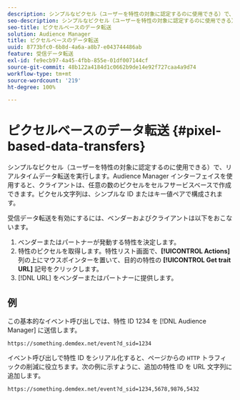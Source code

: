 ```yaml
---
description: シンプルなピクセル（ユーザーを特性の対象に認定するのに使用できる）で、リアルタイムデータ転送を実行します。Audience Manager インターフェイスを使用すると、クライアントは、任意の数のピクセルをセルフサービスベースで作成できます。ピクセル文字列は、シンプルな ID またはキー値ペアで構成されます。
seo-description: シンプルなピクセル（ユーザーを特性の対象に認定するのに使用できる）で、リアルタイムデータ転送を実行します。Audience Manager インターフェイスを使用すると、クライアントは、任意の数のピクセルをセルフサービスベースで作成できます。ピクセル文字列は、シンプルな ID またはキー値ペアで構成されます。
seo-title: ピクセルベースのデータ転送
solution: Audience Manager
title: ピクセルベースのデータ転送
uuid: 8773bfc0-6b8d-4a6a-a8b7-e043744486ab
feature: 受信データ転送
exl-id: fe9ecb97-4a45-4fbb-855e-01df007144cf
source-git-commit: 48b122a4184d1c0662b9de14e92f727caa4a9d74
workflow-type: tm+mt
source-wordcount: '219'
ht-degree: 100%

---
```


# ピクセルベースのデータ転送 {#pixel-based-data-transfers}

シンプルなピクセル（ユーザーを特性の対象に認定するのに使用できる）で、リアルタイムデータ転送を実行します。Audience Manager インターフェイスを使用すると、クライアントは、任意の数のピクセルをセルフサービスベースで作成できます。ピクセル文字列は、シンプルな ID またはキー値ペアで構成されます。

<!-- c_rt_inbound_pixel_transfers.xml -->

受信データ転送を有効にするには、ベンダーおよびクライアントは以下をおこないます。

1. ベンダーまたはパートナーが発動する特性を決定します。
1. 特性のピクセルを取得します。特性リスト画面で、**[!UICONTROL Actions]** 列の上にマウスポインターを置いて、目的の特性の **[!UICONTROL Get trait URL]** 記号をクリックします。
1. [!DNL URL] をベンダーまたはパートナーに提供します。

## 例

この基本的なイベント呼び出しでは、特性 ID 1234 を [!DNL Audience Manager] に送信します。

```
https://something.demdex.net/event?d_sid=1234
```

イベント呼び出しで特性 ID をシリアル化すると、ページからの `HTTP` トラフィックの削減に役立ちます。次の例に示すように、追加の特性 ID を URL 文字列に追加します。

```
https://something.demdex.net/event?d_sid=1234,5678,9876,5432
```
